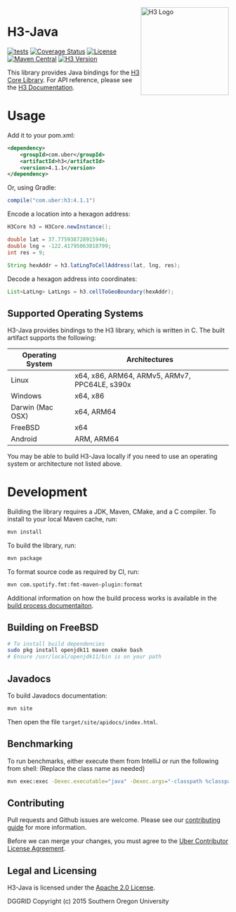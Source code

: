 <img align="right" src="https://uber.github.io/img/h3Logo-color.svg" alt="H3 Logo" width="200">

# H3-Java

[![tests](https://github.com/uber/h3-java/workflows/tests/badge.svg)](https://github.com/uber/h3-java/actions)
[![Coverage Status](https://coveralls.io/repos/github/uber/h3-java/badge.svg?branch=master)](https://coveralls.io/github/uber/h3-java?branch=master)
[![License](https://img.shields.io/badge/License-Apache%202.0-blue.svg)](LICENSE)
[![Maven Central](https://maven-badges.herokuapp.com/maven-central/com.uber/h3/badge.svg)](https://maven-badges.herokuapp.com/maven-central/com.uber/h3)
[![H3 Version](https://img.shields.io/badge/h3-v4.2.1-blue.svg)](https://github.com/uber/h3/releases/tag/v4.2.1)

This library provides Java bindings for the [H3 Core Library](https://github.com/uber/h3). For API reference, please see the [H3 Documentation](https://h3geo.org/).

# Usage

Add it to your pom.xml:

```xml
<dependency>
    <groupId>com.uber</groupId>
    <artifactId>h3</artifactId>
    <version>4.1.1</version>
</dependency>
```

Or, using Gradle:

```gradle
compile("com.uber:h3:4.1.1")
```

Encode a location into a hexagon address:

```java
H3Core h3 = H3Core.newInstance();

double lat = 37.775938728915946;
double lng = -122.41795063018799;
int res = 9;

String hexAddr = h3.latLngToCellAddress(lat, lng, res);
```

Decode a hexagon address into coordinates:

```java
List<LatLng> LatLngs = h3.cellToGeoBoundary(hexAddr);
```

## Supported Operating Systems

H3-Java provides bindings to the H3 library, which is written in C. The built artifact supports the following:

| Operating System | Architectures
| ---------------- | -------------
| Linux            | x64, x86, ARM64, ARMv5, ARMv7, PPC64LE, s390x
| Windows          | x64, x86
| Darwin (Mac OSX) | x64, ARM64
| FreeBSD          | x64
| Android          | ARM, ARM64

You may be able to build H3-Java locally if you need to use an operating system or architecture not listed above.

# Development

Building the library requires a JDK, Maven, CMake, and a C compiler. To install to your local Maven cache, run:

```sh
mvn install
```

To build the library, run:

```sh
mvn package
```

To format source code as required by CI, run:

```sh
mvn com.spotify.fmt:fmt-maven-plugin:format
```

Additional information on how the build process works is available in the [build process documentaiton](docs/library-build.md).

## Building on FreeBSD

```sh
# To install build dependencies
sudo pkg install openjdk11 maven cmake bash
# Ensure /usr/local/openjdk11/bin is on your path
```

## Javadocs

To build Javadocs documentation:

```sh
mvn site
```

Then open the file `target/site/apidocs/index.html`.

## Benchmarking

To run benchmarks, either execute them from IntelliJ or run the following from shell: (Replace the class name as needed)

```sh
mvn exec:exec -Dexec.executable="java" -Dexec.args="-classpath %classpath com.uber.h3core.benchmarking.H3CoreBenchmark" -Dexec.classpathScope="test"
```

## Contributing

Pull requests and Github issues are welcome. Please see our [contributing guide](./CONTRIBUTING.md) for more information.

Before we can merge your changes, you must agree to the [Uber Contributor License Agreement](http://cla-assistant.io/uber/h3-java).

## Legal and Licensing

H3-Java is licensed under the [Apache 2.0 License](./LICENSE).

DGGRID
Copyright (c) 2015 Southern Oregon University
